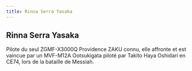 ```yaml
---
title: Rinna Serra Yasaka
---
```


Rinna Serra Yasaka
------------------



Pilote du seul ZGMF-X3000Q Providence ZAKU connu, elle affronte et est vaincue par un MVF-M12A Ootsukigata piloté par Takito Haya Oshidari en CE74, lors de la bataille de Messiah.
